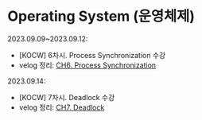 # Operating System (운영체제)

2023.09.09~2023.09.12: <br>
- [KOCW] 6차시. Process Synchronization 수강 <br>
- velog 정리: <a href="https://velog.io/@jieonyoo/CH6.-Process-Synchronization">CH6. Process Synchronization</a> <br>

2023.09.14:<br>
* [KOCW] 7차시. Deadlock 수강 <br>
* velog 정리: <a href="https://velog.io/@jieonyoo/CH7.-Deadlock">CH7. Deadlock</a>
